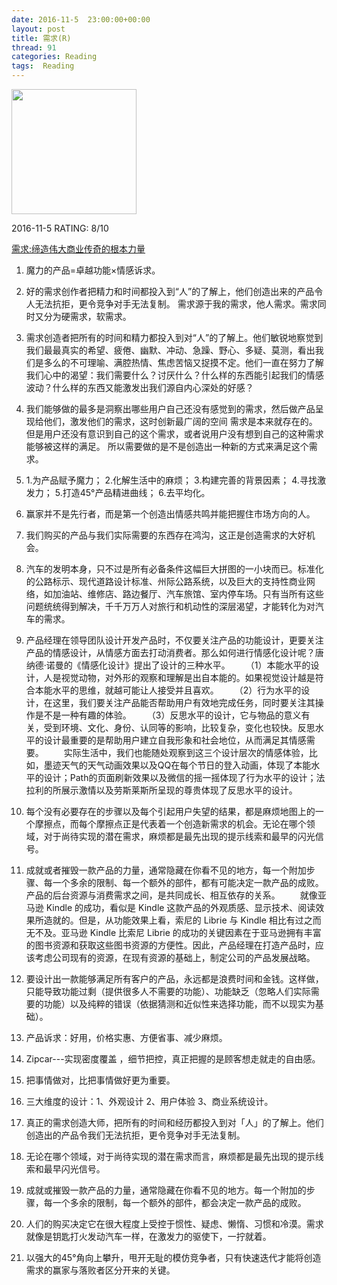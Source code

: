 ```yaml
---
date: 2016-11-5	 23:00:00+00:00
layout: post
title: 需求(R)
thread: 91
categories: Reading
tags:  Reading
---
```


<img src="https://images-cn.ssl-images-amazon.com/images/I/51D6wEtWXEL.jpg" width="200" />

2016-11-5 RATING: 8/10

[需求:缔造伟大商业传奇的根本力量](https://www.amazon.cn/%E9%9C%80%E6%B1%82-%E7%BC%94%E9%80%A0%E4%BC%9F%E5%A4%A7%E5%95%86%E4%B8%9A%E4%BC%A0%E5%A5%87%E7%9A%84%E6%A0%B9%E6%9C%AC%E5%8A%9B%E9%87%8F-%E4%BA%9A%E5%BE%B7%E9%87%8C%E5%AE%89%E2%80%A2%E6%96%AF%E8%8E%B1%E6%B2%83%E6%96%AF%E5%9F%BA/dp/B00CTIWBPI/ref=sr_1_1?ie=UTF8&qid=1478402609)

1. 魔力的产品=卓越功能×情感诉求。

2. 好的需求创作者把精力和时间都投入到“人”的了解上，他们创造出来的产品令人无法抗拒，更令竞争对手无法复制。 需求源于我的需求，他人需求。需求同时又分为硬需求，软需求。
3. 需求创造者把所有的时间和精力都投入到对“人”的了解上。他们敏锐地察觉到我们最最真实的希望、疲倦、幽默、冲动、急躁、野心、多疑、莫测，看出我们是多么的不可理喻、满腔热情、焦虑苦恼又捉摸不定。他们一直在努力了解我们心中的渴望：我们需要什么？讨厌什么？什么样的东西能引起我们的情感波动？什么样的东西又能激发出我们源自内心深处的好感？
4. 我们能够做的最多是洞察出哪些用户自己还没有感觉到的需求，然后做产品呈现给他们，激发他们的需求，这时创新最广阔的空间 需求是本来就存在的。 但是用户还没有意识到自己的这个需求，或者说用户没有想到自己的这种需求能够被这样的满足。 所以需要做的是不是创造出一种新的方式来满足这个需求。
5. 1.为产品赋予魔力； 2.化解生活中的麻烦； 3.构建完善的背景因素； 4.寻找激发力； 5.打造45°产品精进曲线； 6.去平均化。
6. 赢家并不是先行者，而是第一个创造出情感共鸣并能把握住市场方向的人。
7. 我们购买的产品与我们实际需要的东西存在鸿沟，这正是创造需求的大好机会。
8. 汽车的发明本身，只不过是所有必备条件这幅巨大拼图的一小块而已。标准化的公路标示、现代道路设计标准、州际公路系统，以及巨大的支持性商业网络，如加油站、维修店、路边餐厅、汽车旅馆、室内停车场。只有当所有这些问题统统得到解决，千千万万人对旅行和机动性的深层渴望，才能转化为对汽车的需求。
9. 产品经理在领导团队设计开发产品时，不仅要关注产品的功能设计，更要关注产品的情感设计，从情感方面去打动消费者。那么如何进行情感化设计呢？唐纳德·诺曼的《情感化设计》提出了设计的三种水平。
　　（1）本能水平的设计，人是视觉动物，对外形的观察和理解是出自本能的。如果视觉设计越是符合本能水平的思维，就越可能让人接受并且喜欢。
　　（2）行为水平的设计，在这里，我们要关注产品能否帮助用户有效地完成任务，同时要关注其操作是不是一种有趣的体验。
　　（3）反思水平的设计，它与物品的意义有关，受到环境、文化、身份、认同等的影响，比较复杂，变化也较快。反思水平的设计最重要的是帮助用户建立自我形象和社会地位，从而满足其情感需要。
　　实际生活中，我们也能随处观察到这三个设计层次的情感体验，比如，墨迹天气的天气动画效果以及QQ在每个节日的登入动画，体现了本能水平的设计；Path的页面刷新效果以及微信的摇一摇体现了行为水平的设计；法拉利的所展示激情以及劳斯莱斯所呈现的尊贵体现了反思水平的设计。
10. 每个没有必要存在的步骤以及每个引起用户失望的结果，都是麻烦地图上的一个摩擦点，而每个摩擦点正是代表着一个创造新需求的机会。无论在哪个领域，对于尚待实现的潜在需求，麻烦都是最先出现的提示线索和最早的闪光信号。
11. 成就或者摧毁一款产品的力量，通常隐藏在你看不见的地方，每一个附加步骤、每一个多余的限制、每一个额外的部件，都有可能决定一款产品的成败。产品的后台资源与消费需求之间，是共同成长、相互依存的关系。
　　就像亚马逊 Kindle 的成功，看似是 Kindle 这款产品的外观质感、显示技术、阅读效果所造就的。但是，从功能效果上看，索尼的 Librie 与 Kindle 相比有过之而无不及。亚马逊 Kindle 比索尼 Librie 的成功的关键因素在于亚马逊拥有丰富的图书资源和获取这些图书资源的方便性。因此，产品经理在打造产品时，应该考虑公司现有的资源，在现有资源的基础上，制定公司的产品发展战略。
12. 要设计出一款能够满足所有客户的产品，永远都是浪费时间和金钱。这样做，只能导致功能过剩（提供很多人不需要的功能）、功能缺乏（忽略人们实际需要的功能）以及纯粹的错误（依据猜测和近似性来选择功能，而不以现实为基础）。
13. 产品诉求：好用，价格实惠、方便省事、减少麻烦。
14. Zipcar---实现密度覆盖  ，细节把控，真正把握的是顾客想走就走的自由感。
15. 把事情做对，比把事情做好更为重要。
16. 三大维度的设计：1、外观设计 2、用户体验  3、商业系统设计。
17. 真正的需求创造大师，把所有的时间和经历都投入到对「人」的了解上。他们创造出的产品令我们无法抗拒，更令竞争对手无法复制。
18. 无论在哪个领域，对于尚待实现的潜在需求而言，麻烦都是最先出现的提示线索和最早闪光信号。
19. 成就或摧毁一款产品的力量，通常隐藏在你看不见的地方。每一个附加的步骤，每一个多余的限制，每一个额外的部件，都会决定一款产品的成败。
20. 人们的购买决定它在很大程度上受控于惯性、疑虑、懒惰、习惯和冷漠。需求就像是钥匙打火发动汽车一样，在激发力的驱使下，一拧就着。
21. 以强大的45°角向上攀升，甩开无耻的模仿竞争者，只有快速迭代才能将创造需求的赢家与落败者区分开来的关键。